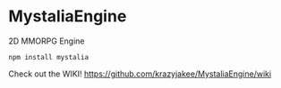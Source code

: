 MystaliaEngine
==============

2D MMORPG Engine

```
npm install mystalia
```

Check out the WIKI!
https://github.com/krazyjakee/MystaliaEngine/wiki
